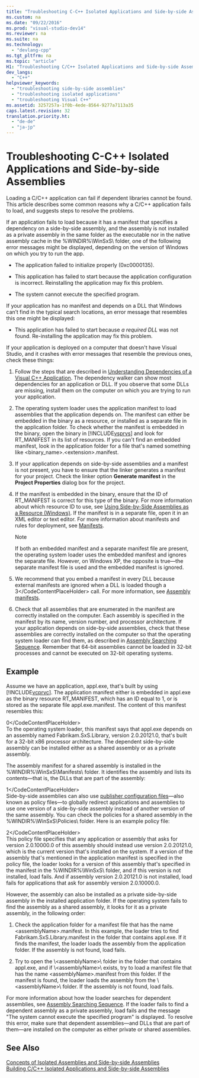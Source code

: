 ```yaml
---
title: "Troubleshooting C-C++ Isolated Applications and Side-by-side Assemblies"
ms.custom: na
ms.date: "09/22/2016"
ms.prod: "visual-studio-dev14"
ms.reviewer: na
ms.suite: na
ms.technology: 
  - "devlang-cpp"
ms.tgt_pltfrm: na
ms.topic: "article"
H1: "Troubleshooting C/C++ Isolated Applications and Side-by-side Assemblies"
dev_langs: 
  - "C++"
helpviewer_keywords: 
  - "troubleshooting side-by-side assemblies"
  - "troubleshooting isolated applications"
  - "troubleshooting Visual C++"
ms.assetid: 3257257a-1f0b-4ede-8564-9277a7113a35
caps.latest.revision: 32
translation.priority.ht: 
  - "de-de"
  - "ja-jp"
---
```

# Troubleshooting C-C++ Isolated Applications and Side-by-side Assemblies
Loading a C/C++ application can fail if dependent libraries cannot be found. This article describes some common reasons why a C/C++ application fails to load, and suggests steps to resolve the problems.  
  
 If an application fails to load because it has a manifest that specifies a dependency on a side-by-side assembly, and the assembly is not installed as a private assembly in the same folder as the executable nor in the native assembly cache in the %WINDIR%\WinSxS\ folder, one of the following error messages might be displayed, depending on the version of Windows on which you try to run the app.  
  
-   The application failed to initialize properly (0xc0000135).  
  
-   This application has failed to start because the application configuration is incorrect. Reinstalling the application may fix this problem.  
  
-   The system cannot execute the specified program.  
  
 If your application has no manifest and depends on a DLL that Windows can’t find in the typical search locations, an error message that resembles this one might be displayed:  
  
-   This application has failed to start because *a required DLL* was not found. Re-installing the application may fix this problem.  
  
 If your application is deployed on a computer that doesn't have Visual Studio, and it crashes with error messages that resemble the previous ones, check these things:  
  
1.  Follow the steps that are described in [Understanding Dependencies of a Visual C++ Application](../vs140/understanding-the-dependencies-of-a-visual-c---application.md). The dependency walker can show most dependencies for an application or DLL. If you observe that some DLLs are missing, install them on the computer on which you are trying to run your application.  
  
2.  The operating system loader uses the application manifest to load assemblies that the application depends on. The manifest can either be embedded in the binary as a resource, or installed as a separate file in the application folder. To check whether the manifest is embedded in the binary, open the binary in [!INCLUDE[vsprvs](../vs140/includes/vsprvs_md.md)] and look for RT_MANIFEST in its list of resources. If you can't find an embedded manifest, look in the application folder for a file that's named something like \<binary_name>.\<extension>.manifest.  
  
3.  If your application depends on side-by-side assemblies and a manifest is not present, you have to ensure that the linker generates a manifest for your project. Check the linker option **Generate manifest** in the **Project Properties** dialog box for the project.  
  
4.  If the manifest is embedded in the binary, ensure that the ID of RT_MANIFEST is correct for this type of the binary. For more information about which resource ID to use, see [Using Side-by-Side Assemblies as a Resource (Windows)](http://msdn.microsoft.com/library/windows/desktop/aa376617.aspx). If the manifest is in a separate file, open it in an XML editor or text editor. For more information about manifests and rules for deployment, see [Manifests](http://msdn.microsoft.com/library/aa375365).  
  
    > [!NOTE]
    >  If both an embedded manifest and a separate manifest file are present, the operating system loader uses the embedded manifest and ignores the separate file. However, on Windows XP, the opposite is true—the separate manifest file is used and the embedded manifest is ignored.  
  
5.  We recommend that you embed a manifest in every DLL because external manifests are ignored when a DLL is loaded though a <CodeContentPlaceHolder>3\</CodeContentPlaceHolder> call. For more information, see [Assembly manifests](http://msdn.microsoft.com/library/aa374219).  
  
6.  Check that all assemblies that are enumerated in the manifest are correctly installed on the computer. Each assembly is specified in the manifest by its name, version number, and processor architecture. If your application depends on side-by-side assemblies, check that these assemblies are correctly installed on the computer so that the operating system loader can find them, as described in [Assembly Searching Sequence](http://msdn.microsoft.com/library/aa374224). Remember that 64-bit assemblies cannot be loaded in 32-bit processes and cannot be executed on 32-bit operating systems.  
  
## Example  
 Assume we have an application, appl.exe, that's built by using [!INCLUDE[vcprvc](../vs140/includes/vcprvc_md.md)]. The application manifest either is embedded in appl.exe as the binary resource RT_MANIFEST, which has an ID equal to 1, or is stored as the separate file appl.exe.manifest. The content of this manifest resembles this:  
  
<CodeContentPlaceHolder>0\</CodeContentPlaceHolder>  
 To the operating system loader, this manifest says that appl.exe depends on an assembly named Fabrikam.SxS.Library, version 2.0.20121.0, that's built for a 32-bit x86 processor architecture. The dependent side-by-side assembly can be installed either as a shared assembly or as a private assembly.  
  
 The assembly manifest for a shared assembly is installed in the %WINDIR%\WinSxS\Manifests\ folder. It identifies the assembly and lists its contents—that is, the DLLs that are part of the assembly:  
  
<CodeContentPlaceHolder>1\</CodeContentPlaceHolder>  
 Side-by-side assemblies can also use [publisher configuration files](http://msdn.microsoft.com/library/aa375682)—also known as policy files—to globally redirect applications and assemblies to use one version of a side-by-side assembly instead of another version of the same assembly. You can check the policies for a shared assembly in the %WINDIR%\WinSxS\Policies\ folder. Here is an example policy file:  
  
<CodeContentPlaceHolder>2\</CodeContentPlaceHolder>  
 This policy file specifies that any application or assembly that asks for version 2.0.10000.0 of this assembly should instead use version 2.0.20121.0, which is the current version that's installed on the system. If a version of the assembly that's mentioned in the application manifest is specified in the policy file, the loader looks for a version of this assembly that's specified in the manifest in the %WINDIR%\WinSxS\ folder, and if this version is not installed, load fails. And if assembly version 2.0.20121.0 is not installed, load fails for applications that ask for assembly version 2.0.10000.0.  
  
 However, the assembly can also be installed as a private side-by-side assembly in the installed application folder. If the operating system fails to find the assembly as a shared assembly, it looks for it as a private assembly, in the following order:  
  
1.  Check the application folder for a manifest file that has the name \<assemblyName>.manifest. In this example, the loader tries to find Fabrikam.SxS.Library.manifest in the folder that contains appl.exe. If it finds the manifest, the loader loads the assembly from the application folder. If the assembly is not found, load fails.  
  
2.  Try to open the \\<assemblyName\>\ folder in the folder that contains appl.exe, and if \\<assemblyName\>\ exists, try to load a manifest file that has the name \<assemblyName>.manifest from this folder. If the manifest is found, the loader loads the assembly from the \\<assemblyName\>\ folder. If the assembly is not found, load fails.  
  
 For more information about how the loader searches for dependent assemblies, see [Assembly Searching Sequence](http://msdn.microsoft.com/library/aa374224). If the loader fails to find a dependent assembly as a private assembly, load fails and the message "The system cannot execute the specified program" is displayed. To resolve this error, make sure that dependent assemblies—and DLLs that are part of them—are installed on the computer as either private or shared assemblies.  
  
## See Also  
 [Concepts of Isolated Assemblies and Side-by-side Assemblies](../vs140/concepts-of-isolated-applications-and-side-by-side-assemblies.md)   
 [Building C/C++ Isolated Applications and Side-by-side Assemblies](../vs140/building-c-c---isolated-applications-and-side-by-side-assemblies.md)